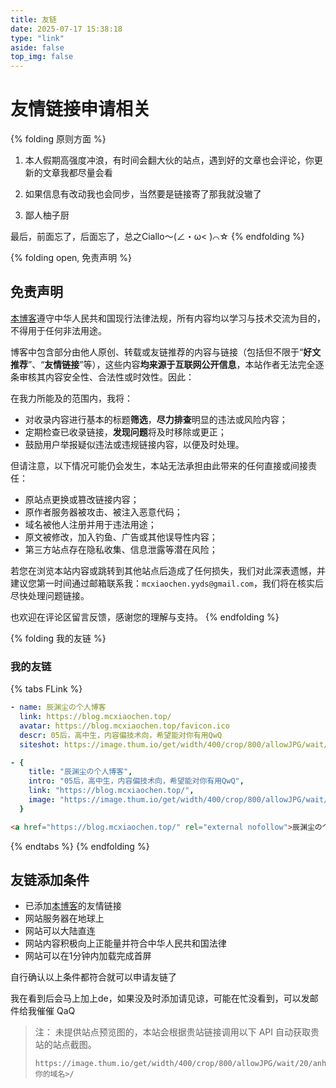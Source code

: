 ```yaml
---
title: 友链
date: 2025-07-17 15:38:18
type: "link"
aside: false
top_img: false
---
```


# 友情链接申请相关

{% folding 原则方面 %}
1. 本人假期高强度冲浪，有时间会翻大伙的站点，遇到好的文章也会评论，你更新的文章我都尽量会看

2. 如果信息有改动我也会同步，当然要是链接寄了那我就没辙了

3. 鄙人柚子厨

最后，前面忘了，后面忘了，总之Ciallo～(∠・ω< )⌒☆
{% endfolding %}


{% folding open, 免责声明 %}
## 免责声明

[本博客](https://blog.mcxiaochen.top)遵守中华人民共和国现行法律法规，所有内容均以学习与技术交流为目的，不得用于任何非法用途。

博客中包含部分由他人原创、转载或友链推荐的内容与链接（包括但不限于“**好文推荐**”、“**友情链接**”等），这些内容**均来源于互联网公开信息**，本站作者无法完全逐条审核其内容安全性、合法性或时效性。因此：

在我力所能及的范围内，我将：

- 对收录内容进行基本的标题**筛选**，**尽力排查**明显的违法或风险内容；
- 定期检查已收录链接，**发现问题**将及时移除或更正；
- 鼓励用户举报疑似违法或违规链接内容，以便及时处理。

但请注意，以下情况可能仍会发生，本站无法承担由此带来的任何直接或间接责任：

- 原站点更换或篡改链接内容；
- 原作者服务器被攻击、被注入恶意代码；
- 域名被他人注册并用于违法用途；
- 原文被修改，加入钓鱼、广告或其他误导性内容；
- 第三方站点存在隐私收集、信息泄露等潜在风险；

若您在浏览本站内容或跳转到其他站点后造成了任何损失，我们对此深表遗憾，并建议您第一时间通过邮箱联系我：``mcxiaochen.yyds@gmail.com``，我们将在核实后尽快处理问题链接。

也欢迎在评论区留言反馈，感谢您的理解与支持。
{% endfolding %}

{% folding 我的友链 %}
### 我的友链
{% tabs FLink %}

<!-- tab Butterfly -->
```yml
- name: 辰渊尘の个人博客
  link: https://blog.mcxiaochen.top/
  avatar: https://blog.mcxiaochen.top/favicon.ico
  descr: 05后，高中生，内容偏技术向，希望能对你有用QwQ
  siteshot: https://image.thum.io/get/width/400/crop/800/allowJPG/wait/20/anheyu.com/https://blog.mcxiaochen.top/
```
<!-- endtab -->

<!-- tab Fuild -->

```yml
- {
    title: "辰渊尘の个人博客",
    intro: "05后，高中生，内容偏技术向，希望能对你有用QwQ",
    link: "https://blog.mcxiaochen.top/",
    image: "https://image.thum.io/get/width/400/crop/800/allowJPG/wait/20/anheyu.com/https://blog.mcxiaochen.top/",
  }
```

<!-- endtab -->

<!-- tab html -->

```HTML
<a href="https://blog.mcxiaochen.top/" rel="external nofollow">辰渊尘の个人博客</a>
```

<!-- endtab -->

{% endtabs %}
{% endfolding %}

## 友链添加条件
- 已添加[本博客](https://blog.mcxiaochen.top)的友情链接
- 网站服务器在地球上
- 网站可以大陆直连
- 网站内容积极向上正能量并符合中华人民共和国法律
- 网站可以在1分钟内加载完成首屏

自行确认以上条件都符合就可以申请友链了

我在看到后会马上加上de，如果没及时添加请见谅，可能在忙没看到，可以发邮件给我催催 QaQ

> 注：
> 未提供站点预览图的，本站会根据贵站链接调用以下 API 自动获取贵站的站点截图。
> ```web
> https://image.thum.io/get/width/400/crop/800/allowJPG/wait/20/anheyu.com/https://<你的域名>/
> ```